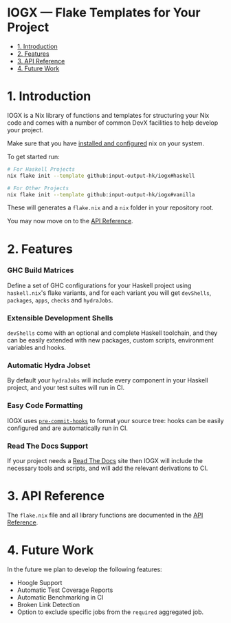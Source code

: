 # IOGX — Flake Templates for Your Project <!-- omit in toc -->

- [1. Introduction](#1-introduction)
- [2. Features](#2-features)
- [3. API Reference](#3-api-reference)
- [4. Future Work](#4-future-work)

# 1. Introduction

IOGX is a Nix library of functions and templates for structuring your Nix code and comes with a number of common DevX facilities to help develop your project.

Make sure that you have [installed and configured](./doc/nix-setup-guide.md) nix on your system.

To get started run:
```bash
# For Haskell Projects
nix flake init --template github:input-output-hk/iogx#haskell

# For Other Projects
nix flake init --template github:input-output-hk/iogx#vanilla
```

These will generates a `flake.nix` and a `nix` folder in your repository root.

You may now move on to the [API Reference](./doc/api.md).

# 2. Features

### GHC Build Matrices <!-- omit in toc -->

Define a set of GHC configurations for your Haskell project using `haskell.nix`'s flake variants, and for each variant you will get `devShells`, `packages`, `apps`, `checks` and `hydraJobs`.

### Extensible Development Shells <!-- omit in toc -->

`devShells` come with an optional and complete Haskell toolchain, and they can be easily extended with new packages, custom scripts, environment variables and hooks.

### Automatic Hydra Jobset <!-- omit in toc -->

By default your `hydraJobs` will include every component in your Haskell project, and your test suites will run in CI.

### Easy Code Formatting <!-- omit in toc -->

IOGX uses [`pre-commit-hooks`](https://github.com/cachix/pre-commit-hooks.nix) to format your source tree: hooks can be easily configured and are automatically run in CI.

### Read The Docs Support <!-- omit in toc -->

If your project needs a [Read The Docs](https://readthedocs.org) site then IOGX will include the necessary tools and scripts, and will add the relevant derivations to CI.

# 3. API Reference

The `flake.nix` file and all library functions are documented in the [API Reference](./doc/api.md).

# 4. Future Work

In the future we plan to develop the following features:

- Hoogle Support
- Automatic Test Coverage Reports
- Automatic Benchmarking in CI
- Broken Link Detection
- Option to exclude specific jobs from the `required` aggregated job.
